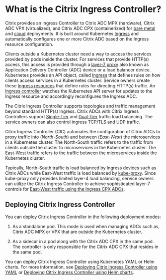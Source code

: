 # What is the Citrix Ingress Controller?

Citrix provides an Ingress Controller to Citrix ADC MPX (hardware), Citrix ADC VPX (virtualized), and Citrix ADC CPX (containerized) for [bare metal](https://github.com/citrix/citrix-k8s-ingress-controller/tree/master/deployment/baremetal) and [cloud](https://github.com/citrix/citrix-k8s-ingress-controller/tree/master/deployment) deployments. It is built around Kubernetes [Ingress](https://kubernetes.io/docs/concepts/services-networking/ingress/) and automatically configures one or more Citrix ADC based on the Ingress resource configuration.

Clients outside a Kubernetes cluster need a way to access the services provided by pods inside the cluster. For services that provide HTTP(s) access, this access is provided through a [layer-7 proxy](https://en.wikipedia.org/wiki/Proxy_server#Reverse_proxies) also known as Application Delivery Controller (ADC) device or a load balancer device. Kubernetes provides an API object, called [Ingress](https://kubernetes.io/docs/concepts/services-networking/ingress/) that defines rules on how clients access services in a Kubernetes cluster. Service owners create these [Ingress resources](https://kubernetes.io/docs/concepts/services-networking/ingress/#the-ingress-resource) that define rules for directing HTTP(s) traffic. An [Ingress controller](https://kubernetes.io/docs/concepts/services-networking/ingress/#ingress-controllers) watches the Kubernetes API server for updates to the Ingress resource and accordingly reconfigures the Ingress ADC.

The Citrix Ingress Controller supports topologies and traffic management beyond standard HTTP(s) Ingress. Citrix ADCs with Citrix Ingress Controllers support [Single-Tier](deployment-topologies.md#single-tier-topology) and [Dual-Tier](deployment-topologies.md#dual-tier-topology) traffic load balancing. The service owners can also control ingress TCP/TLS and UDP traffic.

Citrix Ingress Controller (CIC) automates the configuration of Citrix ADCs to proxy traffic into (*North-South*) and between (*East-West*) the microservices in a Kubernetes cluster. The North-South traffic refers to the traffic from clients outside the cluster to microservices in the Kubernetes cluster. The East-West traffic refers to the traffic between the microservices inside the Kubernetes cluster.

Typically, North-South traffic is load balanced by Ingress devices such as Citrix ADCs while East-West traffic is load balanced by [kube-proxy](https://kubernetes.io/docs/concepts/overview/components/#kube-proxy). Since kube-proxy only provides limited layer-4 load balancing, service owners can utilize the Citrix Ingress Controller to achieve sophisticated layer-7 controls for [East-West traffic using the Ingress CPX ADCs](deployment-topologies.md#dual-tier-topology-with-hairpin-e-w-mode).

## Deploying Citrix Ingress Controller

You can deploy Citrix Ingress Controller in the following deployment modes:

1.  As a standalone pod. This mode is used when managing ADCs such as, Citrix ADC MPX or VPX that are outside the Kubernetes cluster.

1.  As a sidecar in a pod along with the Citrix ADC CPX in the same pod. The controller is only responsible for the Citrix ADC CPX that resides in the same pod.

You can deploy Citrix Ingress Controller using Kubernetes YAML or Helm charts. For more information, see [Deploying Citrix Ingress Controller using YAML](deploy/deploy-cic-yaml.md) or [Deploying Citrix Ingress Controller using Helm charts](deploy/deploy-cic-helm.md).
